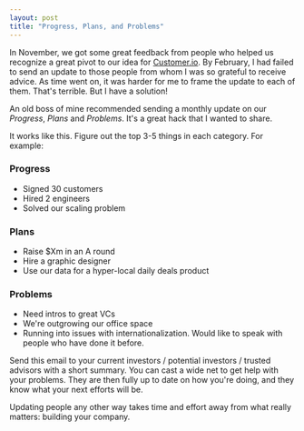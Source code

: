 ```yaml
---
layout: post
title: "Progress, Plans, and Problems"
---
```

In November, we got some great feedback from people who helped us
recognize a great pivot to our idea for [Customer.io](http://customer.io). By February, I had failed to send an update to those people from whom I was so grateful to receive advice. As time went on, it was harder for me to frame the update to each of them. That's terrible. But I have a solution!

An old boss of mine recommended sending a monthly update on our _Progress_, _Plans_ and _Problems_. It's a great hack that I
wanted to share.

It works like this. Figure out the top 3-5 things in each category. For example:

### Progress

* Signed 30 customers
* Hired 2 engineers
* Solved our scaling problem

### Plans 

* Raise $Xm in an A round
* Hire a graphic designer
* Use our data for a hyper-local daily deals product

### Problems

* Need intros to great VCs
* We're outgrowing our office space
* Running into issues with internationalization. Would like to speak
	with people who have done it before.

Send this email to your current investors / potential investors / trusted advisors with a short summary. You can cast a wide net to get help with your problems. They are then fully up to date on how you're doing, and they know what your next efforts will be. 

Updating people any other way takes time and effort away from what really matters: building your company.
